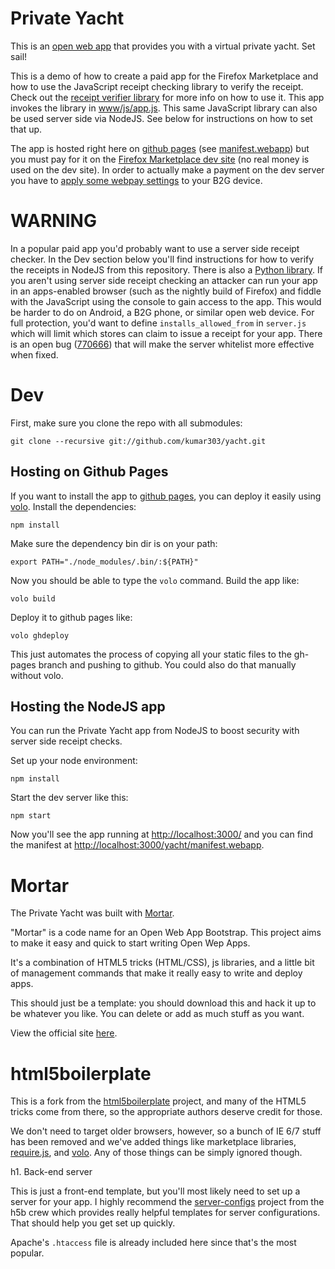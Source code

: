 # Private Yacht

This is an [open web app](https://developer.mozilla.org/en/Apps/)
that provides you with a virtual private yacht.
Set sail!

This is a demo of how to create a paid app for the Firefox Marketplace
and how to use the JavaScript receipt checking library to verify the receipt.
Check out the
[receipt verifier library](https://github.com/mozilla/receiptverifier)
for more info on how to use it. This app invokes the library in
[www/js/app.js](https://github.com/kumar303/yacht/blob/master/www/js/app.js).
This same JavaScript library can also be used server side via NodeJS. See below for
instructions on how to set that up.

The app is hosted right here on
[github pages](http://kumar303.github.com/yacht/)
(see [manifest.webapp](http://kumar303.github.com/yacht/manifest.webapp))
but you must pay for it on the
[Firefox Marketplace dev site](https://marketplace-dev.allizom.org/app/private-yacht/)
(no real money is used on the dev site).
In order to actually make a payment on the dev server you have to
[apply some webpay settings](https://github.com/mozilla/webpay#setting-up-desktop-b2g)
to your B2G device.

# WARNING

In a popular paid app you'd probably want to use a server side receipt checker.
In the Dev section below you'll find instructions for how to verify the receipts
in NodeJS from this repository.
There is also a
[Python library](http://receipts.readthedocs.org/en/latest/).
If you aren't using server side receipt checking
an attacker can run your app in an apps-enabled browser
(such as the nightly build of Firefox) and fiddle with the JavaScript
using the console to gain access to the app. This would be harder to do
on Android, a B2G phone, or similar open web device.
For full protection, you'd want to define `installs_allowed_from`
in `server.js` which will limit which stores can claim to issue a receipt for your
app.
There is an open bug ([770666](https://bugzilla.mozilla.org/show_bug.cgi?id=770666))
that will make the server whitelist more effective when fixed.

# Dev

First, make sure you clone the repo with all submodules:

    git clone --recursive git://github.com/kumar303/yacht.git

## Hosting on Github Pages

If you want to install the app to [github pages](http://pages.github.com/),
you can deploy it easily using [volo](https://github.com/volojs/volo).
Install the dependencies:

    npm install

Make sure the dependency bin dir is on your path:

    export PATH="./node_modules/.bin/:${PATH}"

Now you should be able to type the `volo` command.
Build the app like:

    volo build

Deploy it to github pages like:

    volo ghdeploy

This just automates the process of copying all your static files to the gh-pages
branch and pushing to github. You could also do that manually without volo.

## Hosting the NodeJS app

You can run the Private Yacht app from NodeJS to boost security with server side
receipt checks.

Set up your node environment:

    npm install

Start the dev server like this:

    npm start

Now you'll see the app running at [http://localhost:3000/](http://localhost:3000/)
and you can find the manifest at
[http://localhost:3000/yacht/manifest.webapp](http://localhost:3000/yacht/manifest.webapp).


# Mortar

The Private Yacht was built with [Mortar](http://jlongster.github.com/mortar).

"Mortar" is a code name for an Open Web App Bootstrap.
This project aims to make it easy and quick to start writing Open Wep Apps.

It's a combination of HTML5 tricks (HTML/CSS), js libraries, and
a little bit of management commands that make it really easy to write and deploy apps.

This should just be a template: you should download this and
hack it up to be whatever you like. You can delete or add as much stuff as you want.

View the official site [here](http://jlongster.github.com/mortar).

# html5boilerplate

This is a fork from the
[html5boilerplate](http://html5boilerplate.com/) project, and many of the HTML5
tricks come from there, so the appropriate authors deserve credit for those.

We don't need to target older browsers, however, so a bunch of IE 6/7
stuff has been removed and we've added things like marketplace libraries,
[require.js](http://requirejs.org/), and [volo](https://github.com/volojs/volo).
Any of those things can be simply ignored though.

h1. Back-end server

This is just a front-end template, but you'll most likely need to set up a
server for your app. I highly recommend the
[server-configs](https://github.com/h5bp/server-configs) project from the
h5b crew which provides really helpful templates for server configurations.
That should help you get set up quickly.

Apache's `.htaccess` file is already included here since that's the most popular.
